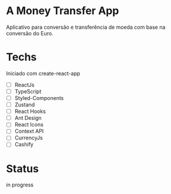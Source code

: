 # A Money Transfer App

Aplicativo para conversão e transferência de moeda com base na conversão do Euro.

# Techs

Iniciado com create-react-app

- [ ] ReactJs
- [ ] TypeScript
- [ ] Styled-Components
- [ ] Zustand
- [ ] React Hooks
- [ ] Ant Design
- [ ] React Icons
- [ ] Context API
- [ ] CurrencyJs
- [ ] Cashify

# Status

in progress
